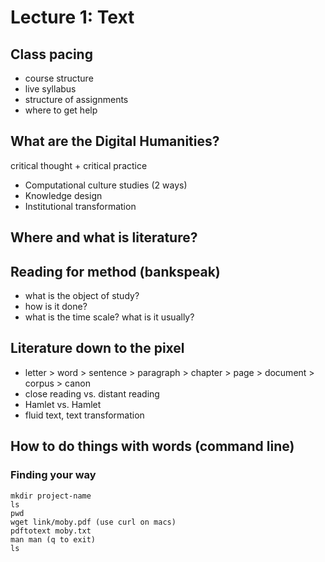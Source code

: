 # Lecture 1: Text

## Class pacing

- course structure
- live syllabus
- structure of assignments
- where to get help

## What are the Digital Humanities?

critical thought + critical practice

- Computational culture studies (2 ways)
- Knowledge design
- Institutional transformation

## Where and what is literature?

## Reading for method (bankspeak)

- what is the object of study?
- how is it done?
- what is the time scale? what is it usually?

## Literature down to the pixel

- letter > word > sentence > paragraph > chapter > page > document > corpus >
canon
- close reading vs. distant reading
- Hamlet vs. Hamlet
- fluid text, text transformation

## How to do things with words (command line)

### Finding your way
```
mkdir project-name
ls
pwd
wget link/moby.pdf (use curl on macs)
pdftotext moby.txt
man man (q to exit)
ls
```
